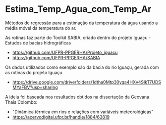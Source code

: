 # Estima_Temp_Agua_com_Temp_Ar
Métodos de regressão para a estimação da temperatura da água usando a média móvel da temperatura do ar.

As rotinas faz parte do Toolkit SABIA, criado dentro do projeto Iguaçu - Estudos de bacias hidrográficas
- https://github.com/UFPR-PPGERHA/Projeto_iguacu
- https://github.com/UFPR-PPGERHA/SABIA

Os dados utilizados como exemplo são da bacia do rio Iguaçu, gerada com as rotinas do projeto Iguaçu
- https://drive.google.com/drive/folders/1dtha0Mtp30yqa4HXv4SlkT7UDSMYaFBV?usp=sharing
 
A ideia foi baseada nos resultados obtidos na dissertação da Geovana Thais Colombo: 
 - "Dinâmica térmica em rios e relações com variáveis meteorológicas" 
 - https://acervodigital.ufpr.br/handle/1884/63819
